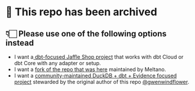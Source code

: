 # 🚧 This repo has been archived
## 👇🏻 Please use one of the following options instead
- I want a[ dbt-focused Jaffle Shop project](https://github.com/dbt-labs/jaffle-shop) that works with dbt Cloud or dbt Core with any adapter or setup.
- I want a [fork of the repo that was here](https://github.com/meltano/jaffle-shop-template) maintained by Meltano.
- I want a [community-maintained DuckDB + dbt + Evidence focused project](https://github.com/gwenwindflower/octocatalog) stewarded by the original author of this repo [@gwenwindflower](https://github.com/gwenwindflower).
